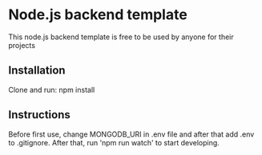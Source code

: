 # Node.js backend template
This node.js backend template is free to be used by anyone for their projects

## Installation
Clone and run:
npm install

## Instructions
Before first use, change MONGODB_URI in .env file and after that add .env to .gitignore. After that, run 'npm run watch' to start developing.

